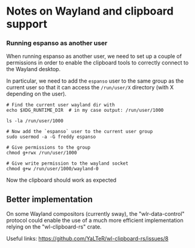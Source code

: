 # Notes on Wayland and clipboard support

### Running espanso as another user

When running espanso as another user, we need to set up a couple of permissions
in order to enable the clipboard tools to correctly connect to the Wayland desktop.

In particular, we need to add the `espanso` user to the same group as the current user
so that it can access the `/run/user/X` directory (with X depending on the user).

```
# Find the current user wayland dir with
echo $XDG_RUNTIME_DIR  # in my case output: /run/user/1000

ls -la /run/user/1000

# Now add the `espanso` user to the current user group
sudo usermod -a -G freddy espanso

# Give permissions to the group
chmod g+rwx /run/user/1000

# Give write permission to the wayland socket
chmod g+w /run/user/1000/wayland-0
```

Now the clipboard should work as expected

## Better implementation

On some Wayland compositors (currently sway), the "wlr-data-control" protocol could enable the use of a much more efficient implementation relying on the "wl-clipboard-rs" crate.

Useful links: https://github.com/YaLTeR/wl-clipboard-rs/issues/8